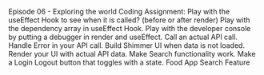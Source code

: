 Episode 06 - Exploring the world
Coding Assignment:
Play with the useEffect Hook to see when it is called? (before or after render)
Play with the dependency array in useEffect Hook.
Play with the developer console by putting a debugger in render and useEffect.
Call an actual API call.
Handle Error in your API call.
Build Shimmer UI when data is not loaded.
Render your UI with actual API data.
Make Search functionality work.
Make a Login Logout button that toggles with a state.
Food App Search Feature